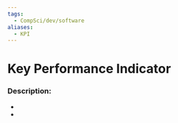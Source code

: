 ```yaml
---
tags:
  - CompSci/dev/software
aliases:
  - KPI
---
```

# Key Performance Indicator
### Description:
- 
- 
